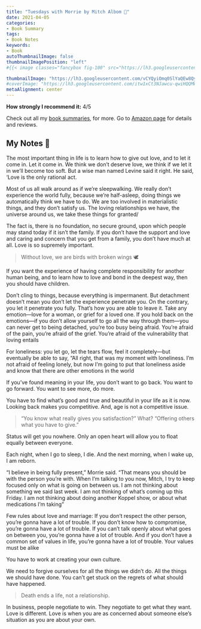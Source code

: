 ```yaml
---
title: "Tuesdays with Morrie by Mitch Albom 📖"
date: 2021-04-05
categories:
- Book Summary
tags:
- Book Notes
keywords:
- Book
autoThumbnailImage: false
thumbnailImagePosition: "left"
#{{< image classes="fancybox fig-100" src="https://lh3.googleusercontent.com/EjPkP8bMnm4jbp00BaTlM6PZKhYA98nwWRKzI5Faig96k24dJxRVbkSAgk9XT-_E1_bLtnorRDk_d_D4KWl-ZXfa47vU0OCYcTQ3cencoIPTYbyeTmnFk00MwVzQfKVvZKPKZh7m2uxdttwFsjiGXcfR1BEZk5BdzraN0pMuHLBDGuODmt9w0qj295QPa5ZTNbOluMxYav4yuD3rcu0dEGURYX1EmPTGDerIB2DgM-TmKkkbc3RljgG-cY9Ywv1pTR63ZfMYSqw0Mx8cYeKAxL40R1RUNUzWKDti0eFjVPYV2o27vSwqyLhd215xqiyVF0OjnC6CnxljwtOjHk2kD98Kx5kLCbdCeiPlBcQcveB-yFILB-Xwf8uTgJe-kawfORg5M1Kee-K6RkeUcFnnb7NcINLtpMsbY7LVZoacxiYMuTvanC0IcCkZIGeXBBGcjTCiSps2dYuzo-1d6qJhnmrtTT_wGYq7giO1_iRV-AmPYc6Ve77jH49t8o-Wff_aColJ_AZY3-HZP9O200CL_qM9lSn-07lF58ZFJpSrehEO5250hbq1EjdrmuhkGnaqpptbrTzrBuQ6T9QoiUGp3SNgemSzFsVQ-P4lI0Xy3eiRoM1d9dFKYlQo9AsG9Y2zGwDYiLMaPtjfz2EA3AJAzM7DbiMlkS_x6ZQtLuT4fGrbfV2xvYTWmn2L8vziv65hgOs9EUxMJidtzNpkKHBHex72=w749-h736-no?authuser=0" thumbnail="https://lh3.googleusercontent.com/EjPkP8bMnm4jbp00BaTlM6PZKhYA98nwWRKzI5Faig96k24dJxRVbkSAgk9XT-_E1_bLtnorRDk_d_D4KWl-ZXfa47vU0OCYcTQ3cencoIPTYbyeTmnFk00MwVzQfKVvZKPKZh7m2uxdttwFsjiGXcfR1BEZk5BdzraN0pMuHLBDGuODmt9w0qj295QPa5ZTNbOluMxYav4yuD3rcu0dEGURYX1EmPTGDerIB2DgM-TmKkkbc3RljgG-cY9Ywv1pTR63ZfMYSqw0Mx8cYeKAxL40R1RUNUzWKDti0eFjVPYV2o27vSwqyLhd215xqiyVF0OjnC6CnxljwtOjHk2kD98Kx5kLCbdCeiPlBcQcveB-yFILB-Xwf8uTgJe-kawfORg5M1Kee-K6RkeUcFnnb7NcINLtpMsbY7LVZoacxiYMuTvanC0IcCkZIGeXBBGcjTCiSps2dYuzo-1d6qJhnmrtTT_wGYq7giO1_iRV-AmPYc6Ve77jH49t8o-Wff_aColJ_AZY3-HZP9O200CL_qM9lSn-07lF58ZFJpSrehEO5250hbq1EjdrmuhkGnaqpptbrTzrBuQ6T9QoiUGp3SNgemSzFsVQ-P4lI0Xy3eiRoM1d9dFKYlQo9AsG9Y2zGwDYiLMaPtjfz2EA3AJAzM7DbiMlkS_x6ZQtLuT4fGrbfV2xvYTWmn2L8vziv65hgOs9EUxMJidtzNpkKHBHex72=w749-h736-no?authuser=0" >}}

thumbnailImage: "https://lh3.googleusercontent.com/vCYQyiOmq0SlYaQEw8QyvsNWVN-Pm1sCW-2DcC1wxnEadlsSKABVlo-9f__pJp6EiXa8GnMwxNroABeaXhYQauHRkBZQDp47JWF28QJ3NaIX6xItMWToZiw1PxmVO1aAEqhpvoxqyguRwZl6rweX7mV8s5EToxZUcOwkfIQxQ0b0SCjljDN1w0FTuz1eJ5_d8QFWjiYf2u9w6fY9iGhUazJLxkrDhdM2nrv1n6uRDEMUh2wTaP6ctIMpgXNIsg56iTQDeUrWMVfU7L_HvHdcwHEbuhteyW3ZgiLp-EuFTf5AZelR-kwakmA2Mh40DwLq2gVZxdi2F_UoN-2CzMQDjNhkovJZZzW46UwpH15VolcO1MxEFcoXbIrBSLZh8o1sYE-3aNfOllDdCnxpvupQshoZ_Mj49XNZHQ9G58v2F5F1Bs-JEd-dOo5L1JQw78OdYoLUoG97yFSukcTJ_LF8kHAN4rtcD9JH7y_nGHCxvnTL0fKgRQM0fSoxSW80-eGusRjmdiLlb4U8M9jb82JELicpgMZbGVXCoEzNbcuefR020sfQZVCoagofkQ2D0IVb49ZC9fQZ0rY7UVc-bEXcyZDW-yL5mn33YOJ7SEbgtQ-4-sIclWrsTDH5MwpstHHNZ8Lj9jwFRtGNT1Ry_jwAWJLcY4qhqsu7NC3r0SmPSoSBkfqnzK3nA47ZxhJubPvrn1ojPUY5cMDlH3GX_JH-mzhv=w979-h912-no?authuser=0"
#coverImage: "https://lh3.googleusercontent.com/itw1xCt3NJawcu-qwiHQQMWQq06vmpSthlSGirwpl-LTL9T8jubQGavLjw7bK2-8eJ3HHhaMRHce4_j44eT787KRML4uv7T1D92WwcW4_TbNNt_r2HBw5YWyEddzPkEq1_0xP-hFwjQSOZe5C_HMxdhQCrzWbYYAMOXaYbjzioWUXAYAtfmjg5LZdAdEptujMnsvYJRJPh2ZlHOcNw21PP0snSykFBOx5smq79q4ctPiaCPwZuJ2afHizHHE-fLIQwkyALkBXJaQ8Kjgm5pnc-x_U6dpsWEPs3Q_hLwW-FSCFDH6bL69UdVDFOmOI3DecjFO-FjVe33_eClUnaB3SJeRtJpxXItbaVuiSMZLykjz9p4nHGX4CqGAxvyY2Xx4bR6LLFanMBHMQuq-z4X0FSQ3Ec9pWsLMjNLPWSkzHWzwGgLRgZ52_6jdmeVRGSoUfZpmZSEU_nRyHLsNAaElyDW9z4jKcTlVBLez8tuzC65GYAOZXjnLWfCPhfaKX29jMpEy_tFpgXbgZWMpHeVNn1X9ZgJceDhM75pHLzilax9qzQPOQIHcVqOMBZfDoZYDp0S_gr7Sx2arfyZ-hF3D6bNmpwL7VG8_kqqr6IFFY0xl3468Vbz3ehhr_KmP7v-H2ahp5q-VV9W8kZzg3r21hO8JmBWd3AUZO-5jroseQe-QnC0gPbI5mO2XRRP2cp3OI9Iz6FEJ65EHpWFrIrRAD6q9=s833-no?authuser=0"
metaAlignment: center
---
```

**How strongly I recommend it:** 4/5 

Check out all my [book summaries](https://www.amazon.com/Tuesdays-with-Morrie-Mitch-Albom-audiobook/dp/B000XSAY4Q/ref=sr_1_1?crid=IAX5NNC1JI9T&dchild=1&keywords=tuesdays+with+morrie&qid=1622326627&s=books&sprefix=Tuesdays+%2Caps%2C185&sr=1-1), for more.
Go to [Amazon page](https://www.amazon.com/Tuesdays-with-Morrie-Mitch-Albom-audiobook/dp/B000XSAY4Q/ref=sr_1_1?crid=IAX5NNC1JI9T&dchild=1&keywords=tuesdays+with+morrie&qid=1622326627&s=books&sprefix=Tuesdays+%2Caps%2C185&sr=1-1) for details and reviews.

## My Notes 🎯


The most important thing in life is to learn how to give out love, and to let it come in.
Let it come in. We think we don’t deserve love, we think if we let it in we’ll become too soft. But a wise man named Levine said it right. He said, ‘Love is the only rational act.

Most of us all walk around as if we’re sleepwalking. We really don’t experience the world fully, because we’re half-asleep, doing things we automatically think we have to do.
We are too involved in materialistic things, and they don’t satisfy us. The loving relationships we have, the universe around us, we take these things for granted/

The fact is, there is no foundation, no secure ground, upon which people may stand today if it isn’t the family.
If you don’t have the support and love and caring and concern that you get from a family, you don’t have much at all. Love is so supremely important.

> Without love, we are birds with broken wings 🕊

If you want the experience of having complete responsibility for another human being, and to learn how to love and bond in the deepest way, then you should have children.

Don’t cling to things, because everything is impermanent.
But detachment doesn’t mean you don’t let the experience penetrate you. On the contrary, you let it penetrate you fully. That’s how you are able to leave it.
Take any emotion—love for a woman, or grief for a loved one. If you hold back on the emotions—if you don’t allow yourself to go all the way through them—you can never get to being detached, you’re too busy being afraid. You’re afraid of the pain, you’re afraid of the grief. You’re afraid of the vulnerability that loving entails

For loneliness: you let go, let the tears flow, feel it completely—but eventually be able to say, “All right, that was my moment with loneliness. I’m not afraid of feeling lonely, but now I’m going to put that loneliness aside and know that there are other emotions in the world

If you’ve found meaning in your life, you don’t want to go back. You want to go forward. You want to see more, do more.

You have to find what’s good and true and beautiful in your life as it is now. Looking back makes you competitive. And, age is not a competitive issue.

> “You know what really gives you satisfaction?”
What?
“Offering others what you have to give.”

Status will get you nowhere. Only an open heart will allow you to float equally between everyone.

Each night, when I go to sleep, I die. And the next morning, when I wake up, I am reborn.

“I believe in being fully present,” Morrie said. “That means you should be with the person you’re with. When I’m talking to you now, Mitch, I try to keep focused only on what is going on between us. I am not thinking about something we said last week. I am not thinking of what’s coming up this Friday. I am not thinking about doing another Koppel show, or about what medications I’m taking”

Few rules about love and marriage: If you don’t respect the other person, you’re gonna have a lot of trouble. If you don’t know how to compromise, you’re gonna have a lot of trouble. If you can’t talk openly about what goes on between you, you’re gonna have a lot of trouble. And if you don’t have a common set of values in life, you’re gonna have a lot of trouble. Your values must be alike

You have to work at creating your own culture.

We need to forgive ourselves for all the things we didn’t do. All the things we should have done. You can’t get stuck on the regrets of what should have happened. 

> Death ends a life, not a relationship.

In business, people negotiate to win. They negotiate to get what they want. Love is different. Love is when you are as concerned about someone else’s situation as you are about your own.








